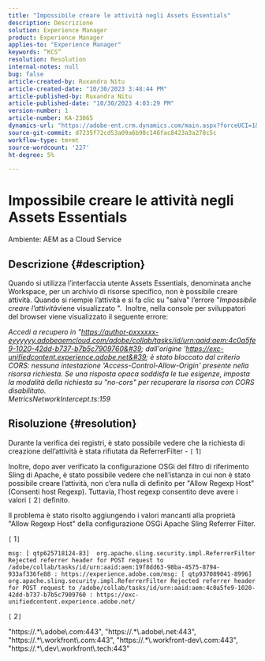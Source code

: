```yaml
---
title: "Impossibile creare le attività negli Assets Essentials"
description: Descrizione
solution: Experience Manager
product: Experience Manager
applies-to: "Experience Manager"
keywords: “KCS”
resolution: Resolution
internal-notes: null
bug: false
article-created-by: Ruxandra Nitu
article-created-date: "10/30/2023 3:48:44 PM"
article-published-by: Ruxandra Nitu
article-published-date: "10/30/2023 4:03:29 PM"
version-number: 1
article-number: KA-23065
dynamics-url: "https://adobe-ent.crm.dynamics.com/main.aspx?forceUCI=1&pagetype=entityrecord&etn=knowledgearticle&id=fde700cb-3b77-ee11-8179-6045bd006295"
source-git-commit: d7235f72cd53a09a6b98c146fac8423a3a278c5c
workflow-type: tm+mt
source-wordcount: '227'
ht-degree: 5%

---
```


# Impossibile creare le attività negli Assets Essentials


Ambiente:
AEM as a Cloud Service

## Descrizione {#description}


Quando si utilizza l’interfaccia utente Assets Essentials, denominata anche Workspace, per un archivio di risorse specifico, non è possibile creare attività.
Quando si riempie l’attività e si fa clic su &quot;salva&quot; l’errore &quot;*Impossibile creare l’attività*viene visualizzato &quot;. 
Inoltre, nella console per sviluppatori del browser viene visualizzato il seguente errore:

*Accedi a recupero in &quot;https://author-pxxxxxx-eyyyyyy.adobeaemcloud.com/adobe/collab/tasks/id/urn:aaid:aem:4c0a5fe9-1020-42dd-b737-b7b5c7909760&#39; dall&#39;origine &#39;https://exc-unifiedcontent.experience.adobe.net&#39; è stato bloccato dal criterio CORS: nessuna intestazione &#39;Access-Control-Allow-Origin&#39; presente nella risorsa richiesta. Se una risposta opaca soddisfa le tue esigenze, imposta la modalità della richiesta su &quot;no-cors&quot; per recuperare la risorsa con CORS disabilitato.
<br>MetricsNetworkIntercept.ts:159*


## Risoluzione {#resolution}


Durante la verifica dei registri, è stato possibile vedere che la richiesta di creazione dell’attività è stata rifiutata da ReferrerFilter - `[` 1`]`

Inoltre, dopo aver verificato la configurazione OSGi del filtro di riferimento Sling di Apache, è stato possibile vedere che nell’istanza in cui non è stato possibile creare l’attività, non c’era nulla di definito per &quot;Allow Regexp Host&quot; (Consenti host Regexp).
Tuttavia, l’host regexp consentito deve avere i valori `[` 2`]`  definito.

Il problema è stato risolto aggiungendo i valori mancanti alla proprietà &quot;Allow Regexp Host&quot; della configurazione OSGi Apache Sling Referrer Filter.

`[` 1`]`




```
msg: [ qtp625718124-83]  org.apache.sling.security.impl.ReferrerFilter Rejected referrer header for POST request to /adobe/collab/tasks/id/urn:aaid:aem:19f8dd63-98ba-4575-8794-933af336fe88 : https://experience.adobe.com/msg: [ qtp937089041-8996]  org.apache.sling.security.impl.ReferrerFilter Rejected referrer header for POST request to /adobe/collab/tasks/id/urn:aaid:aem:4c0a5fe9-1020-42dd-b737-b7b5c7909760 : https://exc-unifiedcontent.experience.adobe.net/
```


`[` 2`]`

&quot;https://.\*\\.adobe\\.com:443&quot;, &quot;https://.\*\\.adobe\\.net:443&quot;, &quot;https://.\*\\.workfront\\\.com:443&quot;, &quot;https://.\*\\.workfront-dev\\.com:443&quot;, &quot;https://.\*\\.dev\\.workfront\\.tech:443&quot;
